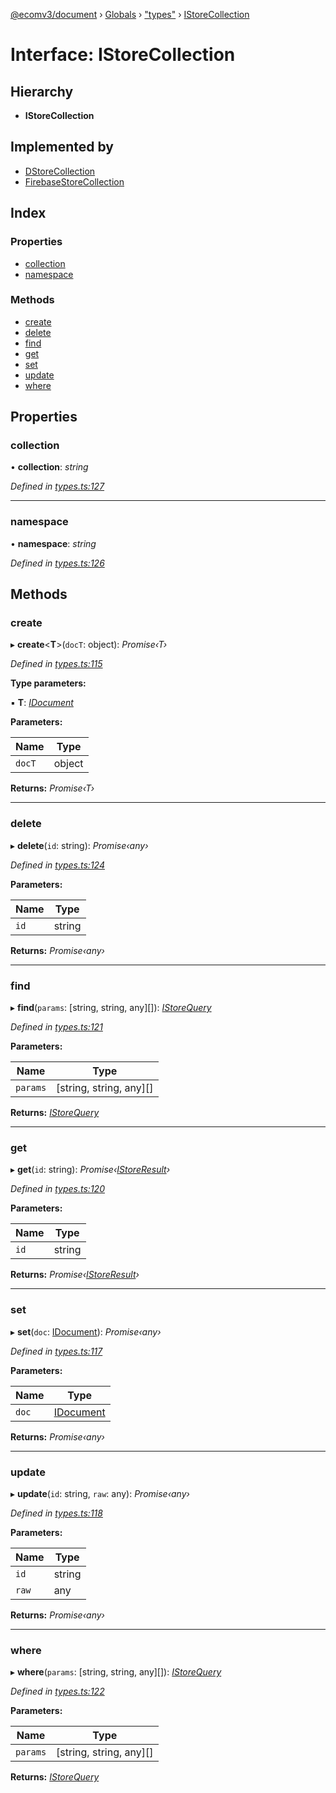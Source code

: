 [@ecomv3/document](../README.md) › [Globals](../globals.md) › ["types"](../modules/_types_.md) › [IStoreCollection](_types_.istorecollection.md)

# Interface: IStoreCollection

## Hierarchy

* **IStoreCollection**

## Implemented by

* [DStoreCollection](../classes/_dstorer_.dstorecollection.md)
* [FirebaseStoreCollection](../classes/_storers_firebase_.firebasestorecollection.md)

## Index

### Properties

* [collection](_types_.istorecollection.md#collection)
* [namespace](_types_.istorecollection.md#namespace)

### Methods

* [create](_types_.istorecollection.md#create)
* [delete](_types_.istorecollection.md#delete)
* [find](_types_.istorecollection.md#find)
* [get](_types_.istorecollection.md#get)
* [set](_types_.istorecollection.md#set)
* [update](_types_.istorecollection.md#update)
* [where](_types_.istorecollection.md#where)

## Properties

###  collection

• **collection**: *string*

*Defined in [types.ts:127](https://github.com/davidtai/ecom3/blob/bf442b9/packages/document/src/types.ts#L127)*

___

###  namespace

• **namespace**: *string*

*Defined in [types.ts:126](https://github.com/davidtai/ecom3/blob/bf442b9/packages/document/src/types.ts#L126)*

## Methods

###  create

▸ **create**<**T**>(`docT`: object): *Promise‹T›*

*Defined in [types.ts:115](https://github.com/davidtai/ecom3/blob/bf442b9/packages/document/src/types.ts#L115)*

**Type parameters:**

▪ **T**: *[IDocument](_types_.idocument.md)*

**Parameters:**

Name | Type |
------ | ------ |
`docT` | object |

**Returns:** *Promise‹T›*

___

###  delete

▸ **delete**(`id`: string): *Promise‹any›*

*Defined in [types.ts:124](https://github.com/davidtai/ecom3/blob/bf442b9/packages/document/src/types.ts#L124)*

**Parameters:**

Name | Type |
------ | ------ |
`id` | string |

**Returns:** *Promise‹any›*

___

###  find

▸ **find**(`params`: [string, string, any][]): *[IStoreQuery](_types_.istorequery.md)*

*Defined in [types.ts:121](https://github.com/davidtai/ecom3/blob/bf442b9/packages/document/src/types.ts#L121)*

**Parameters:**

Name | Type |
------ | ------ |
`params` | [string, string, any][] |

**Returns:** *[IStoreQuery](_types_.istorequery.md)*

___

###  get

▸ **get**(`id`: string): *Promise‹[IStoreResult](_types_.istoreresult.md)›*

*Defined in [types.ts:120](https://github.com/davidtai/ecom3/blob/bf442b9/packages/document/src/types.ts#L120)*

**Parameters:**

Name | Type |
------ | ------ |
`id` | string |

**Returns:** *Promise‹[IStoreResult](_types_.istoreresult.md)›*

___

###  set

▸ **set**(`doc`: [IDocument](_types_.idocument.md)): *Promise‹any›*

*Defined in [types.ts:117](https://github.com/davidtai/ecom3/blob/bf442b9/packages/document/src/types.ts#L117)*

**Parameters:**

Name | Type |
------ | ------ |
`doc` | [IDocument](_types_.idocument.md) |

**Returns:** *Promise‹any›*

___

###  update

▸ **update**(`id`: string, `raw`: any): *Promise‹any›*

*Defined in [types.ts:118](https://github.com/davidtai/ecom3/blob/bf442b9/packages/document/src/types.ts#L118)*

**Parameters:**

Name | Type |
------ | ------ |
`id` | string |
`raw` | any |

**Returns:** *Promise‹any›*

___

###  where

▸ **where**(`params`: [string, string, any][]): *[IStoreQuery](_types_.istorequery.md)*

*Defined in [types.ts:122](https://github.com/davidtai/ecom3/blob/bf442b9/packages/document/src/types.ts#L122)*

**Parameters:**

Name | Type |
------ | ------ |
`params` | [string, string, any][] |

**Returns:** *[IStoreQuery](_types_.istorequery.md)*
